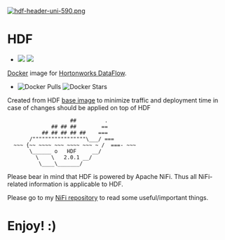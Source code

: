 [![hdf-header-uni-590.png](https://s14.postimg.org/9sh6s31tt/hdf_header_uni_590.png)](https://postimg.org/image/czbqbpm9p/)

# HDF
- ![](https://images.microbadger.com/badges/version/xemuliam/hdf:2.0.1.svg) ![](https://images.microbadger.com/badges/image/xemuliam/hdf:2.0.1.svg)


[Docker](https://www.docker.com/what-docker) image for [Hortonworks DataFlow](http://hortonworks.com/products/data-center/hdf/).

- ![Docker Pulls](https://img.shields.io/docker/pulls/xemuliam/hdf.svg) ![Docker Stars](https://img.shields.io/docker/stars/xemuliam/hdf.svg)

Created from HDF [base image](https://hub.docker.com/r/xemuliam/hdf-base) to minimize traffic and deployment time in case of changes should be applied on top of HDF

                        ##         .
                  ## ## ##        ==
               ## ## ## ## ##    ===
           /"""""""""""""""""\___/ ===
      ~~~ {~~ ~~~~ ~~~ ~~~~ ~~~ ~ /  ===- ~~~
           \______ o   HDF     __/
             \    \   2.0.1 __/
              \____\_______/


Please bear in mind that HDF is powered by Apache NiFi.
Thus all NiFi-related information is applicable to HDF.

Please go to my [NiFi repository](https://hub.docker.com/r/xemuliam/nifi/) to read some useful/important things.

# Enjoy! :)
